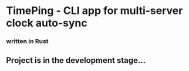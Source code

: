 # TimePing - CLI app for multi-server clock auto-sync
### written in Rust

## Project is in the development stage...
